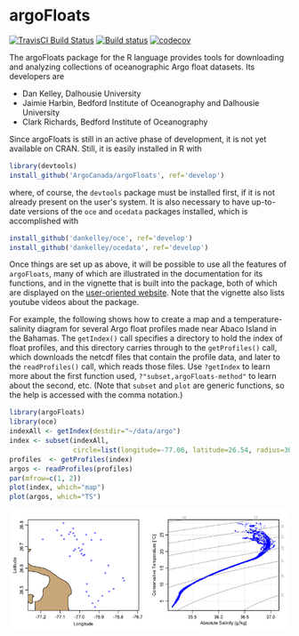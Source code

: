 # argoFloats

[![TravisCI Build Status](https://travis-ci.com/ArgoCanada/argoFloats.svg?branch=develop)](https://travis-ci.com/ArgoCanada/argoFloats)
[![Build status](https://ci.appveyor.com/api/projects/status/soednt1xah7t5w83/branch/develop?svg=true)](https://ci.appveyor.com/project/dankelley/argoFloats/branch/develop)
[![codecov](https://codecov.io/gh/ArgoCanada/argoFloats/branch/develop/graph/badge.svg)](https://codecov.io/gh/ArgoCanada/argoFloats)

The argoFloats package for the R language provides tools for downloading and
analyzing collections of oceanographic Argo float datasets.  Its developers are
* Dan Kelley, Dalhousie University
* Jaimie Harbin, Bedford Institute of Oceanography and Dalhousie University
* Clark Richards, Bedford Institute of Oceanography

Since argoFloats is still in an active phase of development, it is not yet
available on CRAN.  Still, it is easily installed in R with
```R
library(devtools)
install_github('ArgoCanada/argoFloats', ref='develop')
```
where, of course, the `devtools` package must be installed first, if it is not
already present on the user's system.  It is also necessary to have up-to-date
versions of the `oce` and `ocedata` packages installed, which is accomplished with
```R
install_github('dankelley/oce', ref='develop')
install_github('dankelley/ocedata', ref='develop')
```

Once things are set up as above, it will be possible to use all the features of
`argoFloats`, many of which are illustrated in the documentation for its
functions, and in the vignette that is built into the package, both of which
are displayed on the [user-oriented
website](https://argocanada.github.io/argoFloats/index.html). Note that the
vignette also lists youtube videos about the package.

For example, the following shows how to create a map and a temperature-salinity
diagram for several Argo float profiles made near Abaco Island in the Bahamas.
The `getIndex()` call specifies a directory to hold the index of float
profiles, and this directory carries through to the `getProfiles()` call, which
downloads the netcdf files that contain the profile data, and later to the
`readProfiles()` call, which reads those files.  Use `?getIndex` to learn
more about the first function used, `?"subset,argoFloats-method"` to learn
about the second, etc.  (Note that `subset` and `plot` are generic functions,
so the help is accessed with the comma notation.)
```R
library(argoFloats)
library(oce)
indexAll <- getIndex(destdir="~/data/argo")
index <- subset(indexAll,
                circle=list(longitude=-77.06, latitude=26.54, radius=30))
profiles  <- getProfiles(index)
argos <- readProfiles(profiles)
par(mfrow=c(1, 2))
plot(index, which="map")
plot(argos, which="TS")
```
![Sample TS plot.](exampleTS.png)

